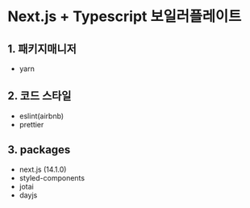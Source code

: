 # Next.js + Typescript 보일러플레이트

## 1. 패키지매니저

- yarn

## 2. 코드 스타일

- eslint(airbnb)
- prettier

## 3. packages

- next.js (14.1.0)
- styled-components
- jotai
- dayjs

